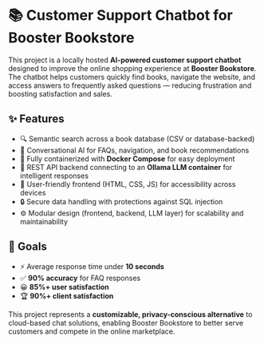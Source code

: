 # 📚 Customer Support Chatbot for Booster Bookstore  

This project is a locally hosted **AI-powered customer support chatbot** designed to improve the online shopping experience at **Booster Bookstore**. The chatbot helps customers quickly find books, navigate the website, and access answers to frequently asked questions — reducing frustration and boosting satisfaction and sales.  

## ✨ Features  
- 🔍 Semantic search across a book database (CSV or database-backed)  
- 💬 Conversational AI for FAQs, navigation, and book recommendations  
- 🐳 Fully containerized with **Docker Compose** for easy deployment  
- 🔗 REST API backend connecting to an **Ollama LLM container** for intelligent responses  
- 🎨 User-friendly frontend (HTML, CSS, JS) for accessibility across devices  
- 🔒 Secure data handling with protections against SQL injection  
- ⚙️ Modular design (frontend, backend, LLM layer) for scalability and maintainability  

## 🚀 Goals  
- ⚡ Average response time under **10 seconds**  
- ✅ **90% accuracy** for FAQ responses  
- 😀 **85%+ user satisfaction**  
- 🏆 **90%+ client satisfaction**  

This project represents a **customizable, privacy-conscious alternative** to cloud-based chat solutions, enabling Booster Bookstore to better serve customers and compete in the online marketplace.  
